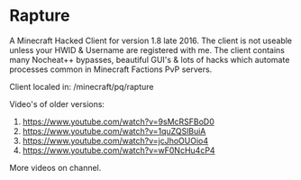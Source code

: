 # Rapture
A Minecraft Hacked Client for version 1.8 late 2016. The client is not useable unless your HWID &amp; Username are registered with me. The client contains many Nocheat++ bypasses, beautiful GUI's &amp; lots of hacks which automate processes common in Minecraft Factions PvP servers.

Client localed in: /minecraft/pq/rapture

Video's of older versions: 
1. https://www.youtube.com/watch?v=9sMcRSFBoD0
2. https://www.youtube.com/watch?v=1quZQSlBuiA
3. https://www.youtube.com/watch?v=jcJhoOUOio4
4. https://www.youtube.com/watch?v=wF0NcHu4cP4

More videos on channel.
